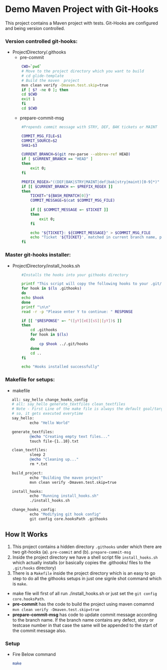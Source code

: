# Demo Maven Project with Git-Hooks

<!-- <img src="https://ai.github.io/size-limit/logo.svg" align="right"
     alt="Size Limit logo by Anton Lovchikov" width="120" height="178"> -->

This project contains a Maven project with tests. Git-Hooks are configured and being version controlled.

### Version controlled git-hooks:
* ProjectDirectory/.githooks
    * pre-commit
    ```sh
        CWD=`pwd`
        # Move to the project directory which you want to build
        # cd glide-template
        # Build the maven  project
        mvn clean verify -Dmaven.test.skip=true
        if [ $? -ne 0 ]; then
        cd $CWD
        exit 1
        fi
        cd $CWD
    ```
    * prepare-commit-msg
    ```sh
        #Prepends commit message with STRY, DEF, BAK tickets or MAINT

        COMMIT_MSG_FILE=$1
        COMMIT_SOURCE=$2
        SHA1=$3

        CURRENT_BRANCH=$(git rev-parse --abbrev-ref HEAD)
        if [ $CURRENT_BRANCH == "HEAD" ]
        then
            exit 0;
        fi

        PREFIX_REGEX="((DEF|BAK|STRY|MAINT|def|bak|stry|maint)[0-9]*)"
        if [[ $CURRENT_BRANCH =~ $PREFIX_REGEX ]]
        then
            TICKET="${BASH_REMATCH[0]}"
            COMMIT_MESSAGE=$(cat $COMMIT_MSG_FILE)
            
            if [[ $COMMIT_MESSAGE =~ $TICKET ]]
            then
                exit 0;
            fi

            echo "${TICKET}: ${COMMIT_MESSAGE}" > $COMMIT_MSG_FILE
            echo "Ticket '${TICKET}', matched in current branch name, prepended to commit message."
        fi
    ```
### Master git-hooks installer:
* ProjectDirectory/install_hooks.sh
    ```sh
        #Installs the hooks into your githooks directory

        printf "This script will copy the following hooks to your .git/hooks directory:\n\n"
        for hook in $(ls .githooks)
        do
        echo $hook
        done
        printf "\n\n"
        read -r -p "Please enter Y to continue: " RESPONSE

        if [[ "$RESPONSE" =~ ^([yY][eE][sS]|[yY])$ ]]
        then
            cd .githooks
            for hook in $(ls)
            do
                cp $hook ../.git/hooks
            done
            cd ..
        fi

        echo "Hooks installed successfully"

    ```

### Makefile for setups:
* makefile
 ```makefile
    all: say_hello change_hooks_config
    # all: say_hello generate_textfiles clean_textfiles
    # Note - First Line of the make file is always the default goal/target 
    # so, it gets executed everytime
    say_hello:
            echo "Hello World"

    generate_textfiles:
            @echo "Creating empty text files..."
            touch file-{1..10}.txt

    clean_textfiles:
            sleep 2
            @echo "Cleaning up..."
            rm *.txt

    build_project:
            echo "Building the maven project"
            mvn clean verify -Dmaven.test.skip=true

    install_hooks:
            echo "Running install_hooks.sh"
            ./install_hooks.sh

    change_hooks_config:
            echo "Modifying git hook config"
            git config core.hooksPath .githooks
 ``` 

<!-- <p align="center">
  <img src="./img/why.png" alt="Statoscope example" width="650">
</p>

<p align="center">
  <a href="https://evilmartians.com/?utm_source=size-limit">
    <img src="https://evilmartians.com/badges/sponsored-by-evil-martians.svg"
         alt="Sponsored by Evil Martians" width="236" height="54">
  </a>
</p> -->


<!-- * [MobX](https://github.com/mobxjs/mobx) -->


## How It Works

1. This project contains a hidden directory `.githooks` under which there are two git-hooks (a). `pre-commit` and (b). `prepare-commit-msg`
2. Inside the project directory we have a shell script file `install_hooks.sh` which actually installs (or basically copies the .githooks/ files to the `.git/hooks` directory)
3. There is a `Makefile` inside the project directory which is an easy to go step to do all the githooks setups in just one signle shot command which is `make`.

* make file will first of all run ./install_hooks.sh or just set the `git config core.hooksPath`.
* <b>pre-commit</b> has the code to build the project using maven comamnd `mvn clean verify -Dmaven.test.skip=true`
* <b>prepare-commit-msg</b> has code to update commit message according to the branch name. If the branch name contains any defect, story or testcase number in that case the same will be appended to the start of the commit message also.

<!-- <details><summary><b>Show instructions</b></summary>

1. Setup:

    ```sh
    $make
    ``` 
</details>
-->


### Setup
* Fire Below command
    ```sh
    make
    ```
   
